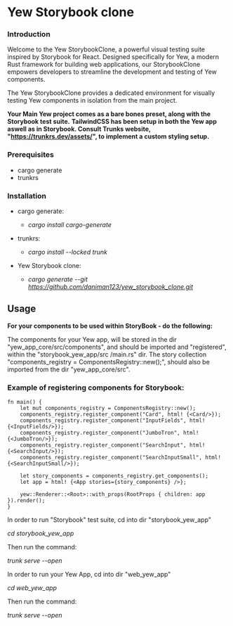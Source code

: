 ﻿# Yew Storybook clone

### Introduction

Welcome to the Yew StorybookClone, a powerful visual testing suite inspired by Storybook for React. Designed specifically for Yew, a modern Rust framework for building web applications, our StorybookClone empowers developers to streamline the development and testing of Yew components.

The Yew StorybookClone provides a dedicated environment for visually testing Yew components in isolation from the main project.

**Your Main Yew project comes as a bare bones preset, along with the Storybook test suite.**
**TailwindCSS has been setup in both the Yew app aswell as in Storybook. Consult Trunks website, "https://trunkrs.dev/assets/", to implement a custom styling setup.**



### Prerequisites

- cargo generate
- trunkrs

### Installation

- cargo generate:

  - _cargo install cargo-generate_

- trunkrs:

  - _cargo install --locked trunk_

- Yew Storybook clone:
  - _cargo generate --git https://github.com/daniman123/yew_storybook_clone.git_

## Usage

**For your components to be used within StoryBook - do the following:**

The components for your Yew app, will be stored in the dir "yew_app_core/src/components", and should be imported and "registered", within the "storybook_yew_app/src
/main.rs" dir. 
The story collection "components_registry = ComponentsRegistry::new();", should also be imported from the dir "yew_app_core/src".

### Example of registering components for Storybook:
```
fn main() {
    let mut components_registry = ComponentsRegistry::new();
    components_registry.register_component("Card", html! {<Card/>});
    components_registry.register_component("InputFields", html! {<InputFields/>});
    components_registry.register_component("JumboTron", html! {<JumboTron/>});
    components_registry.register_component("SearchInput", html! {<SearchInput/>});
    components_registry.register_component("SearchInputSmall", html! {<SearchInputSmall/>});

    let story_components = components_registry.get_components();
    let app = html! {<App stories={story_components} />};

    yew::Renderer::<Root>::with_props(RootProps { children: app }).render();
}
```

In order to run "Storybook" test suite, cd into dir "storybook_yew_app"

_cd storybook_yew_app_

Then run the command:

_trunk serve --open_

In order to run your Yew App, cd into dir "web_yew_app"

_cd web_yew_app_

Then run the command:

_trunk serve --open_
